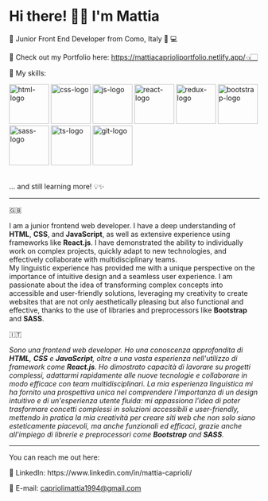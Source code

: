 ﻿# Hi there! 👋🏻 I'm Mattia 

💾 Junior Front End Developer from Como, Italy 🍇 💻

📝 Check out my Portfolio here: https://mattiacaprioliportfolio.netlify.app/👈🏻

🚀 My skills: 
<div>
  
<img src="https://github.com/alicelazzeri/alicelazzeri/assets/115984630/16a63b90-6c80-434b-9011-74a9443a9d57" alt="html-logo" width="80">

<img src="https://github.com/alicelazzeri/alicelazzeri/assets/115984630/c1f24284-3533-49bc-8c35-ddf0886b9e03" alt="css-logo" width="80">

<img src="https://github.com/alicelazzeri/alicelazzeri/assets/115984630/2ba6ba38-8f8f-4246-9f9a-2ab0bc6715c4" alt="js-logo" width="80">

<img src="https://github.com/alicelazzeri/alicelazzeri/assets/115984630/8d80e773-7952-4d8b-a9b5-777051912632" alt="react-logo" width="80">

<img src="https://github.com/alicelazzeri/alicelazzeri/assets/115984630/5a6539ee-9cc9-4f96-9d90-6d5c21806dea" alt="redux-logo" width="80">

<img src="https://github.com/alicelazzeri/alicelazzeri/assets/115984630/225a34c4-f635-476a-9593-f761bbe54f05" alt="bootstrap-logo" width="80">

<img src="https://github.com/alicelazzeri/alicelazzeri/assets/115984630/3dd0230f-8cb7-4b49-8c16-b5473efbe82d" alt="sass-logo" width="80">

<img src="https://github.com/alicelazzeri/alicelazzeri/assets/115984630/5718c607-8cea-4db0-b650-58ccef48daa5" alt="ts-logo" width="80">

<img src="https://github.com/alicelazzeri/alicelazzeri/assets/115984630/16b6d816-25da-4580-8578-a0d9337cdf38" alt="git-logo" width="80">

</div>

<br>
<p>... and still learning more! 💡✨</p>
<hr>

🇬🇧
<p>I am a junior frontend web developer. I have a deep understanding of <strong>HTML</strong>, <strong>CSS</strong>, and <strong>JavaScript</strong>, as well as extensive experience using frameworks like <strong>React.js</strong>. I have demonstrated the ability to individually work on complex projects, quickly adapt to new technologies, and effectively collaborate with multidisciplinary teams. <br> My linguistic experience has provided me with a unique perspective on the importance of intuitive design and a seamless user experience. I am passionate about the idea of transforming complex concepts into accessible and user-friendly solutions, leveraging my creativity to create websites that are not only aesthetically pleasing but also functional and effective, thanks to the use of libraries and preprocessors like <strong>Bootstrap</strong> and <strong>SASS</strong>.</p>
🇮🇹
<p> <em>Sono una frontend web developer.  Ho una conoscenza approfondita di <strong>HTML</strong>, <strong>CSS</strong> e <strong>JavaScript</strong>, oltre a una vasta esperienza nell'utilizzo di framework come <strong>React.js</strong>. Ho dimostrato capacità di lavorare su progetti complessi, adattarmi rapidamente alle nuove tecnologie e collaborare in modo efficace con team multidisciplinari. La mia esperienza linguistica mi ha fornito una prospettiva unica nel comprendere l'importanza di un design intuitivo e di un'esperienza utente fluida: mi appassiona l'idea di poter trasformare concetti complessi in soluzioni accessibili e user-friendly, mettendo in pratica la mia creatività per creare siti web che non solo siano esteticamente piacevoli, ma anche funzionali ed efficaci, grazie anche all’impiego di librerie e preprocessori come <strong>Bootstrap</strong> and <strong>SASS</strong>.</em></p>
<hr>

<p>You can reach me out here: </p>

<p>💼 LinkedIn: https://www.linkedin.com/in/mattia-caprioli/</p>
<p>📮 E-mail: <a href="mailto:capriolimattia1994@gmail.com" target="_blank">capriolimattia1994@gmail.com</a></p>